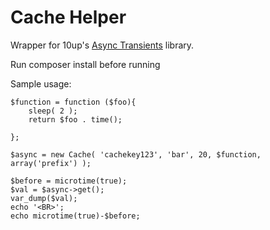 Cache Helper
===

Wrapper for 10up's [Async Transients](https://github.com/10up/Async-Transients) library.

Run composer install before running

Sample usage:

```
$function = function ($foo){
	sleep( 2 );
	return $foo . time();

};

$async = new Cache( 'cachekey123', 'bar', 20, $function, array('prefix') );

$before = microtime(true);
$val = $async->get();
var_dump($val);
echo '<BR>';
echo microtime(true)-$before;
```